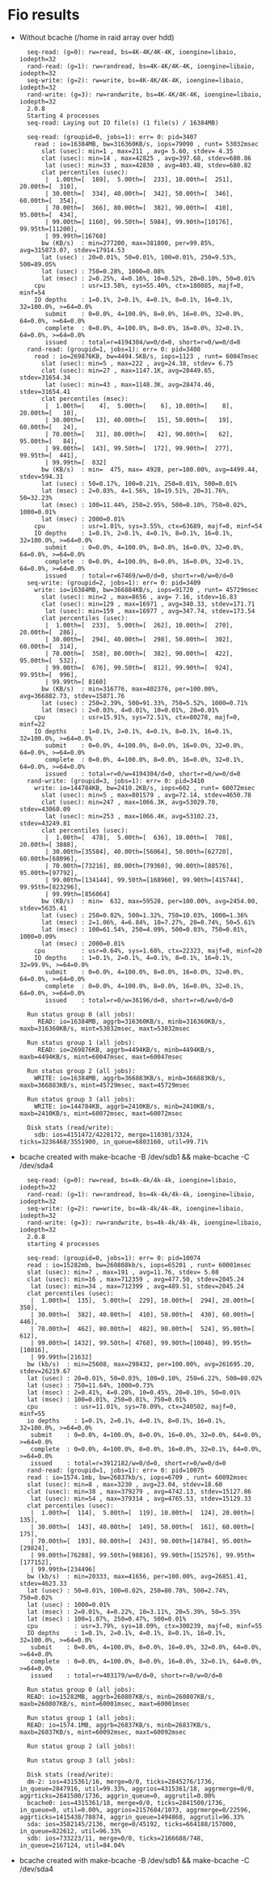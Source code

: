 Fio results
===========

* Without bcache (/home in raid array over hdd)

        seq-read: (g=0): rw=read, bs=4K-4K/4K-4K, ioengine=libaio, iodepth=32
        rand-read: (g=1): rw=randread, bs=4K-4K/4K-4K, ioengine=libaio, iodepth=32
        seq-write: (g=2): rw=write, bs=4K-4K/4K-4K, ioengine=libaio, iodepth=32
        rand-write: (g=3): rw=randwrite, bs=4K-4K/4K-4K, ioengine=libaio, iodepth=32
        2.0.8
        Starting 4 processes
        seq-read: Laying out IO file(s) (1 file(s) / 16384MB)

        seq-read: (groupid=0, jobs=1): err= 0: pid=3407
          read : io=16384MB, bw=316360KB/s, iops=79090 , runt= 53032msec
            slat (usec): min=1 , max=211 , avg= 5.60, stdev= 4.35
            clat (usec): min=14 , max=42825 , avg=397.68, stdev=680.86
             lat (usec): min=33 , max=42830 , avg=403.48, stdev=680.82
            clat percentiles (usec):
             |  1.00th=[  169],  5.00th=[  233], 10.00th=[  251], 20.00th=[  310],
             | 30.00th=[  334], 40.00th=[  342], 50.00th=[  346], 60.00th=[  354],
             | 70.00th=[  366], 80.00th=[  382], 90.00th=[  410], 95.00th=[  434],
             | 99.00th=[ 1160], 99.50th=[ 5984], 99.90th=[10176], 99.95th=[11200],
             | 99.99th=[16768]
            bw (KB/s)  : min=277200, max=381800, per=99.85%, avg=315873.07, stdev=17914.53
            lat (usec) : 20=0.01%, 50=0.01%, 100=0.01%, 250=9.53%, 500=89.05%
            lat (usec) : 750=0.28%, 1000=0.08%
            lat (msec) : 2=0.25%, 4=0.16%, 10=0.52%, 20=0.10%, 50=0.01%
          cpu          : usr=13.58%, sys=55.40%, ctx=180085, majf=0, minf=54
          IO depths    : 1=0.1%, 2=0.1%, 4=0.1%, 8=0.1%, 16=0.1%, 32=100.0%, >=64=0.0%
             submit    : 0=0.0%, 4=100.0%, 8=0.0%, 16=0.0%, 32=0.0%, 64=0.0%, >=64=0.0%
             complete  : 0=0.0%, 4=100.0%, 8=0.0%, 16=0.0%, 32=0.1%, 64=0.0%, >=64=0.0%
             issued    : total=r=4194304/w=0/d=0, short=r=0/w=0/d=0
        rand-read: (groupid=1, jobs=1): err= 0: pid=3408
          read : io=269876KB, bw=4494.5KB/s, iops=1123 , runt= 60047msec
            slat (usec): min=5 , max=222 , avg=24.38, stdev= 6.75
            clat (usec): min=27 , max=1147.1K, avg=28449.65, stdev=31654.34
             lat (usec): min=43 , max=1148.3K, avg=28474.46, stdev=31654.41
            clat percentiles (msec):
             |  1.00th=[    4],  5.00th=[    6], 10.00th=[    8], 20.00th=[   10],
             | 30.00th=[   13], 40.00th=[   15], 50.00th=[   19], 60.00th=[   24],
             | 70.00th=[   31], 80.00th=[   42], 90.00th=[   62], 95.00th=[   84],
             | 99.00th=[  143], 99.50th=[  172], 99.90th=[  277], 99.95th=[  441],
             | 99.99th=[  832]
            bw (KB/s)  : min=  475, max= 4928, per=100.00%, avg=4499.44, stdev=594.31
            lat (usec) : 50=0.17%, 100=0.21%, 250=0.01%, 500=0.01%
            lat (msec) : 2=0.03%, 4=1.56%, 10=19.51%, 20=31.76%, 50=32.23%
            lat (msec) : 100=11.44%, 250=2.95%, 500=0.10%, 750=0.02%, 1000=0.01%
            lat (msec) : 2000=0.01%
          cpu          : usr=1.01%, sys=3.55%, ctx=63689, majf=0, minf=54
          IO depths    : 1=0.1%, 2=0.1%, 4=0.1%, 8=0.1%, 16=0.1%, 32=100.0%, >=64=0.0%
             submit    : 0=0.0%, 4=100.0%, 8=0.0%, 16=0.0%, 32=0.0%, 64=0.0%, >=64=0.0%
             complete  : 0=0.0%, 4=100.0%, 8=0.0%, 16=0.0%, 32=0.1%, 64=0.0%, >=64=0.0%
             issued    : total=r=67469/w=0/d=0, short=r=0/w=0/d=0
        seq-write: (groupid=2, jobs=1): err= 0: pid=3409
          write: io=16384MB, bw=366884KB/s, iops=91720 , runt= 45729msec
            slat (usec): min=2 , max=8656 , avg= 7.16, stdev=16.83
            clat (usec): min=129 , max=16971 , avg=340.33, stdev=171.71
             lat (usec): min=159 , max=16977 , avg=347.74, stdev=173.54
            clat percentiles (usec):
             |  1.00th=[  233],  5.00th=[  262], 10.00th=[  270], 20.00th=[  286],
             | 30.00th=[  294], 40.00th=[  298], 50.00th=[  302], 60.00th=[  314],
             | 70.00th=[  358], 80.00th=[  382], 90.00th=[  422], 95.00th=[  532],
             | 99.00th=[  676], 99.50th=[  812], 99.90th=[  924], 99.95th=[  996],
             | 99.99th=[ 8160]
            bw (KB/s)  : min=316776, max=402376, per=100.00%, avg=366882.73, stdev=15871.76
            lat (usec) : 250=2.39%, 500=91.33%, 750=5.52%, 1000=0.71%
            lat (msec) : 2=0.03%, 4=0.01%, 10=0.01%, 20=0.01%
          cpu          : usr=15.91%, sys=72.51%, ctx=80278, majf=0, minf=22
          IO depths    : 1=0.1%, 2=0.1%, 4=0.1%, 8=0.1%, 16=0.1%, 32=100.0%, >=64=0.0%
             submit    : 0=0.0%, 4=100.0%, 8=0.0%, 16=0.0%, 32=0.0%, 64=0.0%, >=64=0.0%
             complete  : 0=0.0%, 4=100.0%, 8=0.0%, 16=0.0%, 32=0.1%, 64=0.0%, >=64=0.0%
             issued    : total=r=0/w=4194304/d=0, short=r=0/w=0/d=0
        rand-write: (groupid=3, jobs=1): err= 0: pid=3410
          write: io=144784KB, bw=2410.2KB/s, iops=602 , runt= 60072msec
            slat (usec): min=5 , max=801579 , avg=72.14, stdev=4650.78
            clat (usec): min=247 , max=1066.3K, avg=53029.70, stdev=43060.09
             lat (usec): min=253 , max=1066.4K, avg=53102.23, stdev=43249.81
            clat percentiles (usec):
             |  1.00th=[  478],  5.00th=[  636], 10.00th=[  708], 20.00th=[ 3888],
             | 30.00th=[35584], 40.00th=[56064], 50.00th=[62720], 60.00th=[68096],
             | 70.00th=[73216], 80.00th=[79360], 90.00th=[88576], 95.00th=[97792],
             | 99.00th=[134144], 99.50th=[168960], 99.90th=[415744], 99.95th=[823296],
             | 99.99th=[856064]
            bw (KB/s)  : min=  632, max=59528, per=100.00%, avg=2454.00, stdev=5635.41
            lat (usec) : 250=0.02%, 500=1.32%, 750=10.03%, 1000=1.36%
            lat (msec) : 2=1.06%, 4=6.84%, 10=7.27%, 20=0.74%, 50=5.61%
            lat (msec) : 100=61.54%, 250=4.09%, 500=0.03%, 750=0.01%, 1000=0.09%
            lat (msec) : 2000=0.01%
          cpu          : usr=0.64%, sys=1.68%, ctx=22323, majf=0, minf=20
          IO depths    : 1=0.1%, 2=0.1%, 4=0.1%, 8=0.1%, 16=0.1%, 32=99.9%, >=64=0.0%
             submit    : 0=0.0%, 4=100.0%, 8=0.0%, 16=0.0%, 32=0.0%, 64=0.0%, >=64=0.0%
             complete  : 0=0.0%, 4=100.0%, 8=0.0%, 16=0.0%, 32=0.1%, 64=0.0%, >=64=0.0%
             issued    : total=r=0/w=36196/d=0, short=r=0/w=0/d=0

        Run status group 0 (all jobs):
           READ: io=16384MB, aggrb=316360KB/s, minb=316360KB/s, maxb=316360KB/s, mint=53032msec, maxt=53032msec

        Run status group 1 (all jobs):
           READ: io=269876KB, aggrb=4494KB/s, minb=4494KB/s, maxb=4494KB/s, mint=60047msec, maxt=60047msec

        Run status group 2 (all jobs):
          WRITE: io=16384MB, aggrb=366883KB/s, minb=366883KB/s, maxb=366883KB/s, mint=45729msec, maxt=45729msec

        Run status group 3 (all jobs):
          WRITE: io=144784KB, aggrb=2410KB/s, minb=2410KB/s, maxb=2410KB/s, mint=60072msec, maxt=60072msec

        Disk stats (read/write):
          sdb: ios=4151472/4228172, merge=110301/3324, ticks=3236468/3551900, in_queue=6803160, util=99.71%


* bcache created with make-bcache -B /dev/sdb1 && make-bcache -C /dev/sda4

        seq-read: (g=0): rw=read, bs=4k-4k/4k-4k, ioengine=libaio, iodepth=32
        rand-read: (g=1): rw=randread, bs=4k-4k/4k-4k, ioengine=libaio, iodepth=32
        seq-write: (g=2): rw=write, bs=4k-4k/4k-4k, ioengine=libaio, iodepth=32
        rand-write: (g=3): rw=randwrite, bs=4k-4k/4k-4k, ioengine=libaio, iodepth=32
        2.0.8
        starting 4 processes

        seq-read: (groupid=0, jobs=1): err= 0: pid=10074
        read : io=15282mb, bw=260808kb/s, iops=65201 , runt= 60001msec
        slat (usec): min=7 , max=191 , avg=11.76, stdev= 5.08
        clat (usec): min=16 , max=712359 , avg=477.50, stdev=2045.24
         lat (usec): min=34 , max=712399 , avg=489.51, stdev=2045.24
        clat percentiles (usec):
         |  1.00th=[  135],  5.00th=[  229], 10.00th=[  294], 20.00th=[  350],
         | 30.00th=[  382], 40.00th=[  410], 50.00th=[  430], 60.00th=[  446],
         | 70.00th=[  462], 80.00th=[  482], 90.00th=[  524], 95.00th=[  612],
         | 99.00th=[ 1432], 99.50th=[ 4768], 99.90th=[10048], 99.95th=[10816],
         | 99.99th=[21632]
        bw (kb/s)  : min=25608, max=298432, per=100.00%, avg=261695.20, stdev=26219.67
        lat (usec) : 20=0.01%, 50=0.03%, 100=0.10%, 250=6.22%, 500=80.02%
        lat (usec) : 750=11.64%, 1000=0.73%
        lat (msec) : 2=0.41%, 4=0.28%, 10=0.45%, 20=0.10%, 50=0.01%
        lat (msec) : 100=0.01%, 250=0.01%, 750=0.01%
        cpu          : usr=11.01%, sys=78.09%, ctx=240502, majf=0, minf=55
        io depths    : 1=0.1%, 2=0.1%, 4=0.1%, 8=0.1%, 16=0.1%, 32=100.0%, >=64=0.0%
         submit    : 0=0.0%, 4=100.0%, 8=0.0%, 16=0.0%, 32=0.0%, 64=0.0%, >=64=0.0%
         complete  : 0=0.0%, 4=100.0%, 8=0.0%, 16=0.0%, 32=0.1%, 64=0.0%, >=64=0.0%
         issued    : total=r=3912182/w=0/d=0, short=r=0/w=0/d=0
        rand-read: (groupid=1, jobs=1): err= 0: pid=10075
        read : io=1574.1mb, bw=26837kb/s, iops=6709 , runt= 60092msec
        slat (usec): min=8 , max=3230 , avg=23.04, stdev=18.60
        clat (usec): min=38 , max=379279 , avg=4742.13, stdev=15127.86
         lat (usec): min=54 , max=379314 , avg=4765.53, stdev=15129.33
        clat percentiles (usec):
         |  1.00th=[  114],  5.00th=[  119], 10.00th=[  124], 20.00th=[  135],
         | 30.00th=[  143], 40.00th=[  149], 50.00th=[  161], 60.00th=[  175],
         | 70.00th=[  193], 80.00th=[  243], 90.00th=[14784], 95.00th=[29824],
         | 99.00th=[76288], 99.50th=[98816], 99.90th=[152576], 99.95th=[177152],
         | 99.99th=[234496]
        bw (kb/s)  : min=20333, max=41656, per=100.00%, avg=26851.41, stdev=4623.33
        lat (usec) : 50=0.01%, 100=0.02%, 250=80.78%, 500=2.74%, 750=0.02%
        lat (usec) : 1000=0.01%
        lat (msec) : 2=0.01%, 4=0.22%, 10=3.11%, 20=5.39%, 50=5.35%
        lat (msec) : 100=1.87%, 250=0.47%, 500=0.01%
        cpu          : usr=3.79%, sys=18.09%, ctx=300239, majf=0, minf=55
        IO depths    : 1=0.1%, 2=0.1%, 4=0.1%, 8=0.1%, 16=0.1%, 32=100.0%, >=64=0.0%
         submit    : 0=0.0%, 4=100.0%, 8=0.0%, 16=0.0%, 32=0.0%, 64=0.0%, >=64=0.0%
         complete  : 0=0.0%, 4=100.0%, 8=0.0%, 16=0.0%, 32=0.1%, 64=0.0%, >=64=0.0%
         issued    : total=r=403179/w=0/d=0, short=r=0/w=0/d=0

        Run status group 0 (all jobs):
        READ: io=15282MB, aggrb=260807KB/s, minb=260807KB/s, maxb=260807KB/s, mint=60001msec, maxt=60001msec

        Run status group 1 (all jobs):
        READ: io=1574.1MB, aggrb=26837KB/s, minb=26837KB/s, maxb=26837KB/s, mint=60092msec, maxt=60092msec

        Run status group 2 (all jobs):

        Run status group 3 (all jobs):

        Disk stats (read/write):
        dm-2: ios=4315361/16, merge=0/0, ticks=2845276/1736, in_queue=2847916, util=99.33%, aggrios=4315361/18, aggrmerge=0/0, aggrticks=2841500/1736, aggrin_queue=0, aggrutil=0.00%
        bcache0: ios=4315361/18, merge=0/0, ticks=2841500/1736, in_queue=0, util=0.00%, aggrios=2157684/1073, aggrmerge=0/22596, aggrticks=1415438/78874, aggrin_queue=1494868, aggrutil=96.33%
        sda: ios=3582145/2136, merge=0/45192, ticks=664188/157000, in_queue=822612, util=96.33%
        sdb: ios=733223/11, merge=0/0, ticks=2166688/748, in_queue=2167124, util=84.04%


* bcache created with make-bcache -B /dev/sdb1 && make-bcache -C /dev/sda4
